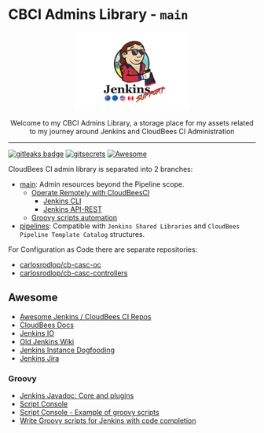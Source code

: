 # CBCI Admins Library - `main`

<p align="center">
  <img alt="terraform-icon" src="img/baywatch/Jenkins_Support_Baywatch_flags.png" height="160" />
  <p align="center">Welcome to my CBCI Admins Library, a storage place for my assets related to my journey around Jenkins and CloudBees CI Administration</p>
</p>

---

[![gitleaks badge](https://img.shields.io/badge/protected%20by-gitleaks-blue)](https://github.com/zricethezav/gitleaks#pre-commit) [![gitsecrets](https://img.shields.io/badge/protected%20by-gitsecrets-blue)](https://github.com/awslabs/git-secrets) [![Awesome](https://cdn.rawgit.com/sindresorhus/awesome/d7305f38d29fed78fa85652e3a63e154dd8e8829/media/badge.svg)](#awesome)

CloudBees CI admin library is separated into 2 branches:

- [main](https://github.com/carlosrodlop/cbci.jenkins-libs/tree/main): Admin resources beyond the Pipeline scope.
  - [Operate Remotely with CloudBeesCI](remote)
    - [Jenkins CLI](remote/cli)
    - [Jenkins API-REST](remote/rest-api)
  - [Groovy scripts automation](src/script)
- [pipelines](https://github.com/carlosrodlop/cbci.jenkins-libs/tree/pipelines): Compatible with `Jenkins Shared Libraries` and `CloudBees Pipeline Template Catalog` structures.

For Configuration as Code there are separate repositories:

- [carlosrodlop/cb-casc-oc](https://github.com/carlosrodlop/cb-casc-oc)
- [carlosrodlop/cb-casc-controllers](https://github.com/carlosrodlop/cb-casc-oc)

## Awesome

- [Awesome Jenkins / CloudBees CI Repos](https://github.com/stars/carlosrodlop/lists/jenkins-cloudbees-ci)
- [CloudBees Docs](https://aws.amazon.com/)
- [Jenkins IO](https://www.jenkins.io/)
- [Old Jenkins Wiki](https://wiki.jenkins-ci.org/)
- [Jenkins Instance Dogfooding](https://ci.jenkins.io/)
- [Jenkins Jira](https://issues.jenkins.io/secure/Dashboard.jspa)

### Groovy

- [Jenkins Javadoc: Core and plugins](https://javadoc.jenkins.io/)
- [Script Console](https://www.jenkins.io/doc/book/managing/script-console/)
- [Script Console - Example of groovy scripts](https://www.jenkins.io/doc/book/managing/script-console/#example-groovy-scripts)
- [Write Groovy scripts for Jenkins with code completion](https://www.mdoninger.de/2011/11/07/write-groovy-scripts-for-jenkins-with-code-completion.html)
